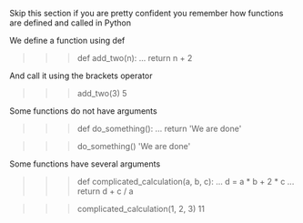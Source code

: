Skip this section if you are pretty confident you remember how functions are defined and called in Python

We define a function using def
>>> def add_two(n):
...     return n + 2

And call it using the brackets operator
>>> add_two(3)
5

Some functions do not have arguments
>>> def do_something():
...     return 'We are done'

>>> do_something()
'We are done'

Some functions have several arguments
>>> def complicated_calculation(a, b, c):
...     d = a * b + 2 * c
...     return d + c / a

>>> complicated_calculation(1, 2, 3)
11
